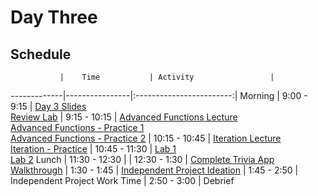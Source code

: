 # Day Three

## Schedule
 	           |	Time           | Activity                 |
-------------|----------------|:------------------------:|
 Morning	   |  9:00 - 9:15   | [Day 3 Slides](https://docs.google.com/presentation/d/1liExMeMs9lzwJPD3lPF4wcJLl3yMBHvC6CowKHUgTdA/edit?usp=sharing)<br>[Review Lab]()
       	     |  9:15 - 10:15  | [Advanced Functions Lecture](https://github.com/upperlinecode/intro-to-swift/blob/master/day-3/advanced-functions-lecture.md)<br>[Advanced Functions - Practice 1](https://github.com/upperlinecode/intro-to-swift/tree/master/day-3/AdvancedFunctionsPractice1.playground)<br>[Advanced Functions - Practice 2](https://github.com/upperlinecode/intro-to-swift/tree/master/day-3/AdvancedFunctionsPractice2.playground)
       	     |  10:15 - 10:45 | [Iteration Lecture](https://github.com/upperlinecode/intro-to-swift/blob/master/day-3/iterations-lecture.md)<br>[Iteration - Practice](https://github.com/upperlinecode/intro-to-swift/tree/master/day-3/IterationPractice.playground)
       	     |  10:45 - 11:30 | [Lab 1]()<br>[Lab 2]()
 Lunch       |  11:30 - 12:30 |
       	     |  12:30 - 1:30  | [Complete Trivia App Walkthrough](https://github.com/upperlinecode/intro-to-swift/blob/master/day-3/trivia-app-continued.md)
       	     |  1:30 - 1:45   | [Independent Project Ideation]()
       	     |  1:45 - 2:50   | Independent Project Work Time
       	     |  2:50 - 3:00   | Debrief
